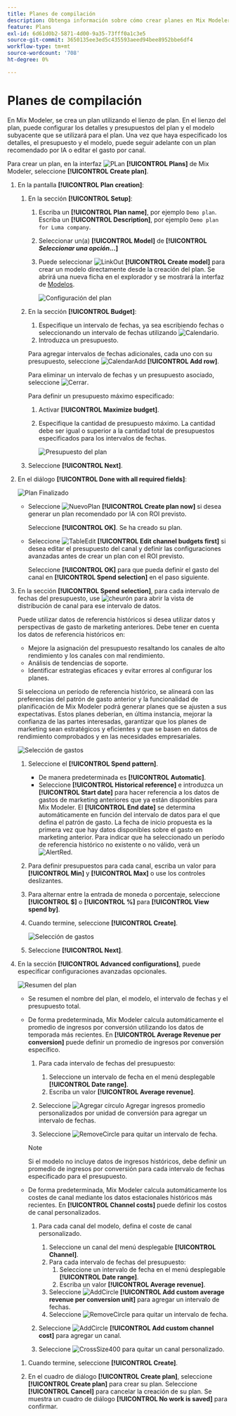 ```yaml
---
title: Planes de compilación
description: Obtenga información sobre cómo crear planes en Mix Modeler.
feature: Plans
exl-id: 6d61d0b2-5871-4d00-9a35-73fff0a1c3e5
source-git-commit: 3650135ee3ed5c435593aeed94bee8952bbe6df4
workflow-type: tm+mt
source-wordcount: '708'
ht-degree: 0%

---
```



# Planes de compilación

En Mix Modeler, se crea un plan utilizando el lienzo de plan. En el lienzo del plan, puede configurar los detalles y presupuestos del plan y el modelo subyacente que se utilizará para el plan. Una vez que haya especificado los detalles, el presupuesto y el modelo, puede seguir adelante con un plan recomendado por IA o editar el gasto por canal.

Para crear un plan, en la interfaz ![PLan](/help/assets/icons/FileChart.svg) **[!UICONTROL Plans]** de Mix Modeler, seleccione **[!UICONTROL Create plan]**.


1. En la pantalla **[!UICONTROL Plan creation]**:

   1. En la sección **[!UICONTROL Setup]**:

      1. Escriba un **[!UICONTROL Plan name]**, por ejemplo `Demo plan`. Escriba un **[!UICONTROL Description]**, por ejemplo `Demo plan for Luma company`.
      1. Seleccionar un(a) **[!UICONTROL Model]** de **[!UICONTROL _Seleccionar una opción.._.]**
      1. Puede seleccionar ![LinkOut](/help/assets/icons/LinkOut.svg) **[!UICONTROL Create model]** para crear un modelo directamente desde la creación del plan. Se abrirá una nueva ficha en el explorador y se mostrará la interfaz de [Modelos](../models/overview.md).

         ![Configuración del plan](/help/assets/plan-setup.png)

   1. En la sección **[!UICONTROL Budget]**:

      1. Especifique un intervalo de fechas, ya sea escribiendo fechas o seleccionando un intervalo de fechas utilizando ![Calendario](/help/assets/icons/Calendar.svg).
      1. Introduzca un presupuesto.

      Para agregar intervalos de fechas adicionales, cada uno con su presupuesto, seleccione ![CalendarAdd](/help/assets/icons/CalendarAdd.svg) **[!UICONTROL Add row]**.

      Para eliminar un intervalo de fechas y un presupuesto asociado, seleccione ![Cerrar](/help/assets/icons/Close.svg).

      Para definir un presupuesto máximo especificado:

      1. Activar **[!UICONTROL Maximize budget]**.
      1. Especifique la cantidad de presupuesto máximo. La cantidad debe ser igual o superior a la cantidad total de presupuestos especificados para los intervalos de fechas.

         ![Presupuesto del plan](/help/assets/plan-budget.png)

   1. Seleccione **[!UICONTROL Next]**.

1. En el diálogo **[!UICONTROL Done with all required fields]**:

   ![Plan Finalizado](/help/assets/plan-done-required-fields.png)

   * Seleccione ![NuevoPlan](/help/assets/icons/NewPlan.svg) **[!UICONTROL Create plan now]** si desea generar un plan recomendado por IA con ROI previsto.


     Seleccione **[!UICONTROL OK]**. Se ha creado su plan.


   * Seleccione ![TableEdit](/help/assets/icons/TableEdit.svg) **[!UICONTROL Edit channel budgets first]** si desea editar el presupuesto del canal y definir las configuraciones avanzadas antes de crear un plan con el ROI previsto.

     Seleccione **[!UICONTROL OK]** para que pueda definir el gasto del canal en **[!UICONTROL Spend selection]** en el paso siguiente.



1. En la sección **[!UICONTROL Spend selection]**, para cada intervalo de fechas del presupuesto, use ![cheurón](/help/assets/icons/ChevronRight.svg) para abrir la vista de distribución de canal para ese intervalo de datos.

   Puede utilizar datos de referencia históricos si desea utilizar datos y perspectivas de gasto de marketing anteriores. Debe tener en cuenta los datos de referencia históricos en:

   * Mejore la asignación del presupuesto resaltando los canales de alto rendimiento y los canales con mal rendimiento.
   * Análisis de tendencias de soporte.
   * Identificar estrategias eficaces y evitar errores al configurar los planes.

   Si selecciona un período de referencia histórico, se alineará con las preferencias del patrón de gasto anterior y la funcionalidad de planificación de Mix Modeler podrá generar planes que se ajusten a sus expectativas. Estos planes deberían, en última instancia, mejorar la confianza de las partes interesadas, garantizar que los planes de marketing sean estratégicos y eficientes y que se basen en datos de rendimiento comprobados y en las necesidades empresariales.

   ![Selección de gastos](/help/assets/plan-spend-selection.png)

   1. Seleccione el **[!UICONTROL Spend pattern]**.

      * De manera predeterminada es **[!UICONTROL Automatic]**.
      * Seleccione **[!UICONTROL Historical reference]** e introduzca un **[!UICONTROL Start date]** para hacer referencia a los datos de gastos de marketing anteriores que ya están disponibles para Mix Modeler. El **[!UICONTROL End date]** se determina automáticamente en función del intervalo de datos para el que defina el patrón de gasto. La fecha de inicio propuesta es la primera vez que hay datos disponibles sobre el gasto en marketing anterior. Para indicar que ha seleccionado un período de referencia histórico no existente o no válido, verá un ![AlertRed](/help/assets/icons/AlertRed.svg).

   1. Para definir presupuestos para cada canal, escriba un valor para **[!UICONTROL Min]** y **[!UICONTROL Max]** o use los controles deslizantes.

   1. Para alternar entre la entrada de moneda o porcentaje, seleccione **[!UICONTROL $]** o **[!UICONTROL %]** para **[!UICONTROL View spend by]**.

   1. Cuando termine, seleccione **[!UICONTROL Create]**.

      ![Selección de gastos](/help/assets/plan-spend-selection.png)

   1. Seleccione **[!UICONTROL Next]**.



1. En la sección **[!UICONTROL Advanced configurations]**, puede especificar configuraciones avanzadas opcionales.

   ![Resumen del plan](../assets/plan-advanced-configurations.png)

   * Se resumen el nombre del plan, el modelo, el intervalo de fechas y el presupuesto total.

   * De forma predeterminada, Mix Modeler calcula automáticamente el promedio de ingresos por conversión utilizando los datos de temporada más recientes. En **[!UICONTROL Average Revenue per conversion]** puede definir un promedio de ingresos por conversión específico.

      1. Para cada intervalo de fechas del presupuesto:

         1. Seleccione un intervalo de fecha en el menú desplegable **[!UICONTROL Date range]**.
         1. Escriba un valor **[!UICONTROL Average revenue]**.

      1. Seleccione ![Agregar círculo](/help/assets/icons/AddCircle.svg) Agregar ingresos promedio personalizados por unidad de conversión para agregar un intervalo de fechas.
      1. Seleccione ![RemoveCircle](/help/assets/icons/RemoveCircle.svg) para quitar un intervalo de fecha.

     >[!NOTE]
     >
     >Si el modelo no incluye datos de ingresos históricos, debe definir un promedio de ingresos por conversión para cada intervalo de fechas especificado para el presupuesto.
     >

   * De forma predeterminada, Mix Modeler calcula automáticamente los costes de canal mediante los datos estacionales históricos más recientes. En **[!UICONTROL Channel costs]** puede definir los costos de canal personalizados.

      1. Para cada canal del modelo, defina el coste de canal personalizado.

         1. Seleccione un canal del menú desplegable **[!UICONTROL Channel]**.
         1. Para cada intervalo de fechas del presupuesto:
            1. Seleccione un intervalo de fecha en el menú desplegable **[!UICONTROL Date range]**.
            1. Escriba un valor **[!UICONTROL Average revenue]**.
         1. Seleccione ![AddCircle](/help/assets/icons/AddCircle.svg) **[!UICONTROL Add custom average revenue per conversion unit]** para agregar un intervalo de fechas.
         1. Seleccione ![RemoveCircle](/help/assets/icons/RemoveCircle.svg) para quitar un intervalo de fecha.

      1. Seleccione ![AddCircle](/help/assets/icons/AddCircle.svg) **[!UICONTROL Add custom channel cost]** para agregar un canal.
      1. Seleccione ![CrossSize400](/help/assets/icons/CrossSize400.svg) para quitar un canal personalizado.


   1. Cuando termine, seleccione **[!UICONTROL Create]**.

   1. En el cuadro de diálogo **[!UICONTROL Create plan]**, seleccione **[!UICONTROL Create plan]** para crear su plan. Seleccione **[!UICONTROL Cancel]** para cancelar la creación de su plan. Se muestra un cuadro de diálogo **[!UICONTROL No work is saved]** para confirmar.

